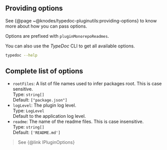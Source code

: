 ## Providing options

See {@page ~@knodes/typedoc-pluginutils:providing-options} to know more about how you can pass options.

Options are prefixed with `pluginMonorepoReadmes`.

You can also use the *TypeDoc* CLI to get all available options.

```sh
typedoc --help
```

## Complete list of options

* `rootFiles`: A list of file names used to infer packages root. This is case sensitive.\
  Type: `string[]`\
  Default: `["package.json"]`
* `logLevel`: The plugin log level.\
  Type: `LogLevel`\
  Default to the application log level.
* `readme`: The name of the readme files. This is case insensitive.\
  Type: `string[]`\
  Default: `['README.md']`

> See {@link IPluginOptions}